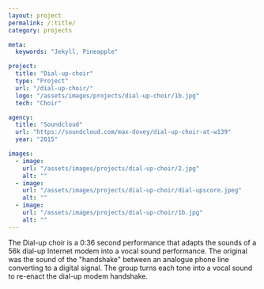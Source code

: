 ```yaml
---
layout: project
permalink: /:title/
category: projects

meta:
  keywords: "Jekyll, Pineapple"

project:
  title: "Dial-up-choir"
  type: "Project"
  url: "/dial-up-choir/"
  logo: "/assets/images/projects/dial-up-choir/1b.jpg"
  tech: "Choir"

agency:
  title: "Soundcloud"
  url: "https://soundcloud.com/max-dovey/dial-up-choir-at-w139"
  year: "2015"

images:
  - image:
    url: "/assets/images/projects/dial-up-choir/2.jpg"
    alt: ""
  - image:
    url: "/assets/images/projects/dial-up-choir/dial-upscore.jpeg"
    alt: ""
  - image:
    url: "/assets/images/projects/dial-up-choir/1b.jpg"
    alt: ""
---
```

<p>

The Dial-up choir is a 0:36 second performance that adapts the sounds of a 56k dial-up Internet modem into a vocal sound performance. The original was the sound of the "handshake" between an analogue phone line converting to a digital signal. The group turns each tone into a vocal sound to re-enact the dial-up modem handshake. </p>
